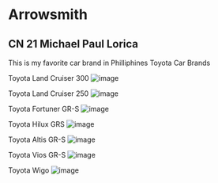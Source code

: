 # Arrowsmith

## CN 21 **Michael** **Paul** **Lorica**

This is my favorite car brand in Philliphines
Toyota Car Brands

Toyota Land Cruiser 300
![image](https://github.com/user-attachments/assets/56decd83-0ffc-4b33-b6d7-63345e2ffcdd)

Toyota Land Cruiser 250
![image](https://github.com/user-attachments/assets/841fc0a9-f24b-4e8e-ac26-13f7519cf697)

Toyota Fortuner GR-S
![image](https://github.com/user-attachments/assets/17eace01-4a00-4433-978b-54c930092e28)

  Toyota Hilux GRS
![image](https://github.com/user-attachments/assets/d6ad9639-b2be-4d43-a92d-e21874a8ab75)

  Toyota Altis GR-S
![image](https://github.com/user-attachments/assets/c1315469-bb13-43b7-bd8d-0d88fd4c3f5f)

Toyota Vios GR-S
![image](https://github.com/user-attachments/assets/86c2ded5-1988-4e1f-b97e-7906db398455)

Toyota Wigo
![image](https://github.com/user-attachments/assets/35d22d12-d6d7-4660-8380-5895b3292565)

